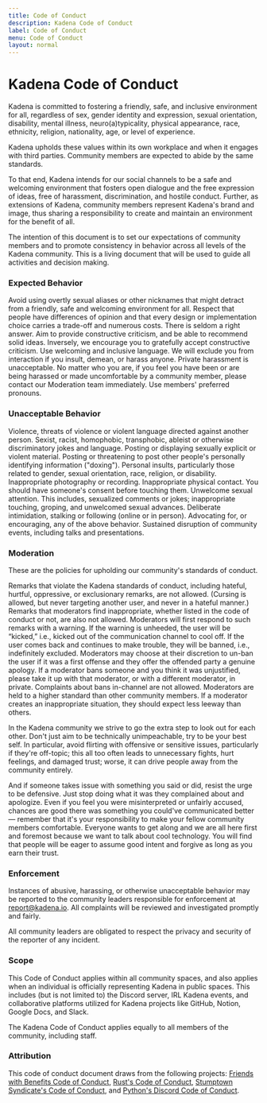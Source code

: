 ```yaml
---
title: Code of Conduct
description: Kadena Code of Conduct
label: Code of Conduct
menu: Code of Conduct
layout: normal
---
```


# Kadena Code of Conduct

Kadena is committed to fostering a friendly, safe, and inclusive environment for
all, regardless of sex, gender identity and expression, sexual orientation,
disability, mental illness, neuro(a)typicality, physical appearance, race,
ethnicity, religion, nationality, age, or level of experience.

Kadena upholds these values within its own workplace and when it engages with
third parties. Community members are expected to abide by the same standards.

To that end, Kadena intends for our social channels to be a safe and welcoming
environment that fosters open dialogue and the free expression of ideas, free of
harassment, discrimination, and hostile conduct. Further, as extensions of
Kadena, community members represent Kadena's brand and image, thus sharing a
responsibility to create and maintain an environment for the benefit of all.

The intention of this document is to set our expectations of community members
and to promote consistency in behavior across all levels of the Kadena
community. This is a living document that will be used to guide all activities
and decision making.

### Expected Behavior

Avoid using overtly sexual aliases or other nicknames that might detract from a
friendly, safe and welcoming environment for all. Respect that people have
differences of opinion and that every design or implementation choice carries a
trade-off and numerous costs. There is seldom a right answer. Aim to provide
constructive criticism, and be able to recommend solid ideas. Inversely, we
encourage you to gratefully accept constructive criticism. Use welcoming and
inclusive language. We will exclude you from interaction if you insult, demean,
or harass anyone. Private harassment is unacceptable. No matter who you are, if
you feel you have been or are being harassed or made uncomfortable by a
community member, please contact our Moderation team immediately. Use members'
preferred pronouns.

### Unacceptable Behavior

Violence, threats of violence or violent language directed against another
person. Sexist, racist, homophobic, transphobic, ableist or otherwise
discriminatory jokes and language. Posting or displaying sexually explicit or
violent material. Posting or threatening to post other people's personally
identifying information ("doxing"). Personal insults, particularly those related
to gender, sexual orientation, race, religion, or disability. Inappropriate
photography or recording. Inappropriate physical contact. You should have
someone's consent before touching them. Unwelcome sexual attention. This
includes, sexualized comments or jokes; inappropriate touching, groping, and
unwelcomed sexual advances. Deliberate intimidation, stalking or following
(online or in person). Advocating for, or encouraging, any of the above
behavior. Sustained disruption of community events, including talks and
presentations.

### Moderation

These are the policies for upholding our community's standards of conduct.

Remarks that violate the Kadena standards of conduct, including hateful,
hurtful, oppressive, or exclusionary remarks, are not allowed. (Cursing is
allowed, but never targeting another user, and never in a hateful manner.)
Remarks that moderators find inappropriate, whether listed in the code of
conduct or not, are also not allowed. Moderators will first respond to such
remarks with a warning. If the warning is unheeded, the user will be “kicked,”
i.e., kicked out of the communication channel to cool off. If the user comes
back and continues to make trouble, they will be banned, i.e., indefinitely
excluded. Moderators may choose at their discretion to un-ban the user if it was
a first offense and they offer the offended party a genuine apology. If a
moderator bans someone and you think it was unjustified, please take it up with
that moderator, or with a different moderator, in private. Complaints about bans
in-channel are not allowed. Moderators are held to a higher standard than other
community members. If a moderator creates an inappropriate situation, they
should expect less leeway than others.

In the Kadena community we strive to go the extra step to look out for each
other. Don't just aim to be technically unimpeachable, try to be your best self.
In particular, avoid flirting with offensive or sensitive issues, particularly
if they're off-topic; this all too often leads to unnecessary fights, hurt
feelings, and damaged trust; worse, it can drive people away from the community
entirely.

And if someone takes issue with something you said or did, resist the urge to be
defensive. Just stop doing what it was they complained about and apologize. Even
if you feel you were misinterpreted or unfairly accused, chances are good there
was something you could've communicated better — remember that it's your
responsibility to make your fellow community members comfortable. Everyone wants
to get along and we are all here first and foremost because we want to talk
about cool technology. You will find that people will be eager to assume good
intent and forgive as long as you earn their trust.

### Enforcement

Instances of abusive, harassing, or otherwise unacceptable behavior may be
reported to the community leaders responsible for enforcement at
[report@kadena.io][1]. All complaints will be reviewed and investigated promptly
and fairly.

All community leaders are obligated to respect the privacy and security of the
reporter of any incident.

### Scope

This Code of Conduct applies within all community spaces, and also applies when
an individual is officially representing Kadena in public spaces. This includes
(but is not limited to) the Discord server, IRL Kadena events, and collaborative
platforms utilized for Kadena projects like GitHub, Notion, Google Docs, and
Slack.

The Kadena Code of Conduct applies equally to all members of the community,
including staff.

### Attribution

This code of conduct document draws from the following projects: [Friends with
Benefits Code of Conduct][2], [Rust's Code of Conduct][3], [Stumptown
Syndicate's Code of Conduct][4], and [Python's Discord Code of Conduct][5].

[1]: mailto:report@kadena.io
[2]: https://github.com/friends-with-benefits/codeofconduct/blob/main/code.md
[3]: https://foundation.rust-lang.org/policies/code-of-conduct/
[4]: https://github.com/stumpsyn/policies/blob/master/citizen_code_of_conduct.md
[5]: https://www.pythondiscord.com/pages/code-of-conduct/
